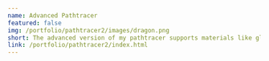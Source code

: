 ```yaml
---
name: Advanced Pathtracer
featured: false
img: /portfolio/pathtracer2/images/dragon.png
short: The advanced version of my pathtracer supports materials like glass, mirror, and microfacet materials. It also supports rendering environment maps and depth of field effects.
link: /portfolio/pathtracer2/index.html
---
```


